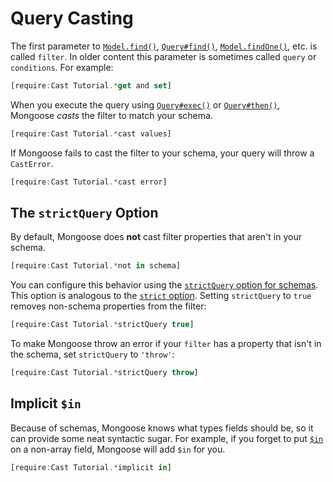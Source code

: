 # Query Casting

The first parameter to [`Model.find()`](../api/model.html#model_Model-find), [`Query#find()`](../api/query.html#query_Query-find), [`Model.findOne()`](../api/model.html#model_Model-findOne), etc. is called `filter`.
In older content this parameter is sometimes called `query` or `conditions`. For example:

```javascript
[require:Cast Tutorial.*get and set]
```

When you execute the query using [`Query#exec()`](../api/query.html#query_Query-exec) or [`Query#then()`](../api/query.html#query_Query-then), Mongoose _casts_ the filter to match your schema.

```javascript
[require:Cast Tutorial.*cast values]
```

If Mongoose fails to cast the filter to your schema, your query will throw a `CastError`.

```javascript
[require:Cast Tutorial.*cast error]
```

The `strictQuery` Option
------------------------

By default, Mongoose does **not** cast filter properties that aren't in your schema.

```javascript
[require:Cast Tutorial.*not in schema]
```

You can configure this behavior using the [`strictQuery` option for schemas](../guide.html#strictQuery). This option is analogous to the [`strict` option](../guide.html#strict). Setting `strictQuery` to `true` removes non-schema properties from the filter:

```javascript
[require:Cast Tutorial.*strictQuery true]
```

To make Mongoose throw an error if your `filter` has a property that isn't in the schema, set `strictQuery` to `'throw'`:

```javascript
[require:Cast Tutorial.*strictQuery throw]
```

Implicit `$in`
--------------

Because of schemas, Mongoose knows what types fields should be, so it can provide some neat syntactic sugar. For example, if you forget to put [`$in`](https://docs.mongodb.com/manual/reference/operator/query/in/) on a non-array field, Mongoose will add `$in` for you.

```javascript
[require:Cast Tutorial.*implicit in]
```
